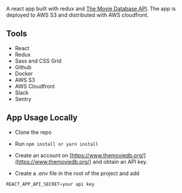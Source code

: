 A react app built with redux and [The Movie Database API](https://developers.themoviedb.org/3/getting-started/introduction). The app is deployed to AWS S3 and distributed with AWS cloudfront.

## Tools

* React
* Redux
* Sass and CSS Grid
* Github
* Docker
* AWS S3
* AWS Cloudfront
* Slack
* Sentry

## App Usage Locally

* Clone the repo

* Run `npm install or yarn install`

* Create an account on [https://www.themoviedb.org/](https://www.themoviedb.org/) and obtain an API key.

* Create a .env file in the root of the project and add
```js
REACT_APP_API_SECRET=your api key
```
